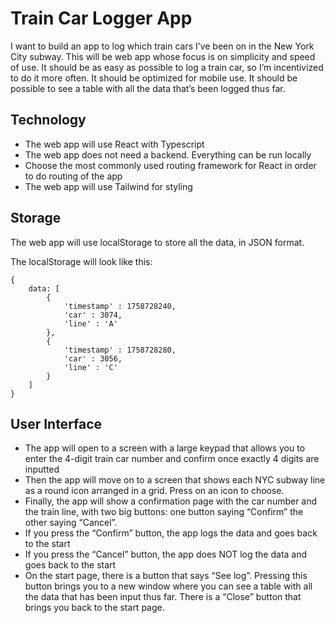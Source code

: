 # Train Car Logger App
I want to build an app to log which train cars I’ve been on in the New York City subway. This will be web app whose focus is on simplicity and speed of use. It should be as easy as possible to log a train car, so I’m incentivized to do it more often. It should be optimized for mobile use. It should be possible to see a table with all the data that’s been logged thus far.

## Technology
- The web app will use React with Typescript
- The web app does not need a backend. Everything can be run locally
- Choose the most commonly used routing framework for React in order to do routing of the app
- The web app will use Tailwind for styling

## Storage
The web app will use localStorage to store all the data, in JSON format.

The localStorage will look like this:
```
{
	data: [
		{
			'timestamp' : 1758728240,
			'car' : 3074,
			'line' : 'A'
		},
		{
			'timestamp' : 1758728280,
			'car' : 3056,
			'line' : 'C'
		}
	]
}
```

## User Interface
- The app will open to a screen with a large keypad that allows you to enter the 4-digit train car number and confirm once exactly 4 digits are inputted
- Then the app will move on to a screen that shows each NYC subway line as a round icon arranged in a grid. Press on an icon to choose.
- Finally, the app will show a confirmation page with the car number and the train line, with two big buttons: one button saying “Confirm” the other saying “Cancel”.
- If you press the “Confirm” button, the app logs the data and goes back to the start
- If you press the “Cancel” button, the app does NOT log the data and goes back to the start
- On the start page, there is a button that says “See log”. Pressing this button brings you to a new window where you can see a table with all the data that has been input thus far. There is a “Close” button that brings you back to the start page.

